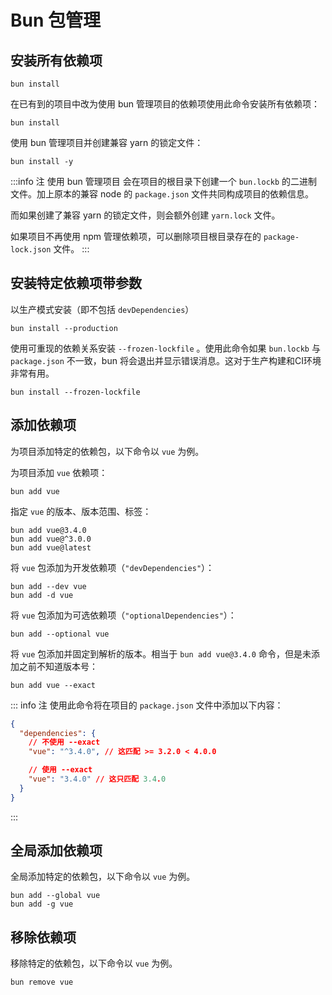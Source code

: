 # Bun 包管理

## 安装所有依赖项

`bun install`

在已有到的项目中改为使用 bun 管理项目的依赖项使用此命令安装所有依赖项：

```shell
bun install
```

使用 bun 管理项目并创建兼容 yarn 的锁定文件：

```shell
bun install -y
```

:::info 注
使用 bun 管理项目 会在项目的根目录下创建一个 `bun.lockb` 的二进制文件。加上原本的兼容 node 的 `package.json` 文件共同构成项目的依赖信息。

而如果创建了兼容 yarn 的锁定文件，则会额外创建 `yarn.lock` 文件。

如果项目不再使用 npm 管理依赖项，可以删除项目根目录存在的 `package-lock.json` 文件。
:::

## 安装特定依赖项带参数

以生产模式安装（即不包括 `devDependencies`）

```shell
bun install --production
```

使用可重现的依赖关系安装 `--frozen-lockfile` 。使用此命令如果 `bun.lockb` 与 `package.json` 不一致，bun 将会退出并显示错误消息。这对于生产构建和CI环境非常有用。

```shell
bun install --frozen-lockfile
```

## 添加依赖项

为项目添加特定的依赖包，以下命令以 `vue` 为例。

为项目添加 `vue` 依赖项：

```shell
bun add vue
```

指定 `vue` 的版本、版本范围、标签：

```shell
bun add vue@3.4.0
bun add vue@^3.0.0
bun add vue@latest
```

将 `vue` 包添加为开发依赖项（`"devDependencies"`）：

```shell
bun add --dev vue
bun add -d vue
```

将 `vue` 包添加为可选依赖项（`"optionalDependencies"`）：

```shell
bun add --optional vue
```

将  `vue` 包添加并固定到解析的版本。相当于 `bun add vue@3.4.0` 命令，但是未添加之前不知道版本号：

```shell
bun add vue --exact
```

::: info 注
使用此命令将在项目的 `package.json` 文件中添加以下内容：
```json
{
  "dependencies": {
    // 不使用 --exact
    "vue": "^3.4.0", // 这匹配 >= 3.2.0 < 4.0.0

    // 使用 --exact
    "vue": "3.4.0" // 这只匹配 3.4.0
  }
}
```
:::

## 全局添加依赖项

全局添加特定的依赖包，以下命令以 `vue` 为例。

```shell
bun add --global vue
bun add -g vue
```

## 移除依赖项

移除特定的依赖包，以下命令以 `vue` 为例。

```shell
bun remove vue
```